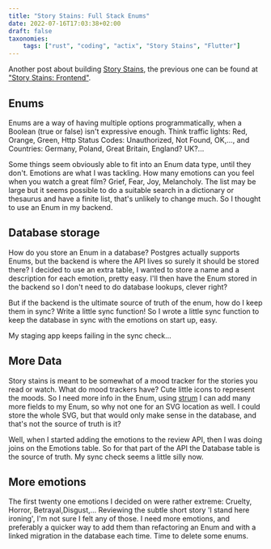 ```yaml
---
title: "Story Stains: Full Stack Enums"
date: 2022-07-16T17:03:38+02:00
draft: false
taxonomies:
    tags: ["rust", "coding", "actix", "Story Stains", "Flutter"]
---
```


Another post about building [Story Stains](https://github.com/jacomago/storystains), the previous one can be found at ["Story Stains: Frontend"](@/archive/story_stains_frontend.md).

## Enums

Enums are a way of having multiple options programmatically, when a Boolean (true or false) isn't expressive enough. Think traffic lights: Red, Orange, Green, Http Status Codes: Unauthorized, Not Found, OK,..., and Countries: Germany, Poland, Great Britain, England? UK?...

Some things seem obviously able to fit into an Enum data type, until they don't. Emotions are what I was tackling. How many emotions can you feel when you watch a great film? Grief, Fear, Joy, Melancholy. The list may be large but it seems possible to do a suitable search in a dictionary or thesaurus and have a finite list, that's unlikely to change much. So I thought to use an Enum in my backend.

## Database storage

How do you store an Enum in a database? Postgres actually supports Enums, but the backend is where the API lives so surely it should be stored there? I decided to use an extra table, I wanted to store a name and a description for each emotion, pretty easy. I'll then have the Enum stored in the backend so I don't need to do database lookups, clever right?

But if the backend is the ultimate source of truth of the enum, how do I keep them in sync? Write a little sync function! So I wrote a little sync function to keep the database in sync with the emotions on start up, easy.

My staging app keeps failing in the sync check... 

## More Data

Story stains is meant to be somewhat of a mood tracker for the stories you read or watch. What do mood trackers have? Cute little icons to represent the moods. So I need more info in the Enum, using [strum](https://crates.io/crates/strum) I can add many more fields to my Enum, so why not one for an SVG location as well. I could store the whole SVG, but that would only make sense in the database, and that's not the source of truth is it?

Well, when I started adding the emotions to the review API, then I was doing joins on the Emotions table. So for that part of the API the Database table is the source of truth. My sync check seems a little silly now. 

## More emotions

The first twenty one emotions I decided on were rather extreme: Cruelty, Horror, Betrayal,Disgust,... Reviewing the subtle short story 'I stand here ironing', I'm not sure I felt any of those. I need more emotions, and preferably a quicker way to add them than refactoring an Enum and with a linked migration in the database each time. Time to delete some enums.
